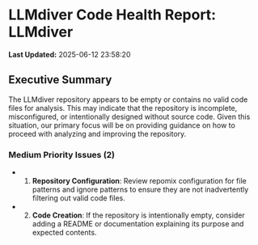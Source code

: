 # LLMdiver Code Health Report: LLMdiver
**Last Updated:** 2025-06-12 23:58:20

## Executive Summary
The LLMdiver repository appears to be empty or contains no valid code files for analysis. This may indicate that the repository is incomplete, misconfigured, or intentionally designed without source code. Given this situation, our primary focus will be on providing guidance on how to proceed with analyzing and improving the repository.

### Medium Priority Issues (2)
- 1. **Repository Configuration**: Review repomix configuration for file patterns and ignore patterns to ensure they are not inadvertently filtering out valid code files.
- 2. **Code Creation**: If the repository is intentionally empty, consider adding a README or documentation explaining its purpose and expected contents.

